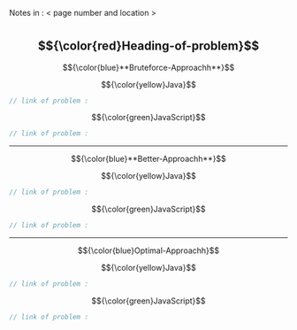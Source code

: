 Notes in : < page number and location >

# 
$${\color{red}Heading-of-problem}$$
---
$${\color{blue}**Bruteforce-Approachh**}$$

$${\color{yellow}Java}$$

```java
// link of problem : 
```

$${\color{green}JavaScript}$$

```javascript
// link of problem : 

```

---

$${\color{blue}**Better-Approachh**}$$

$${\color{yellow}Java}$$

```Java
// link of problem : 


```

$${\color{green}JavaScript}$$

```javascript
// link of problem : 

```

---

$${\color{blue}Optimal-Approachh}$$

$${\color{yellow}Java}$$

```java
// link of problem : 


```

$${\color{green}JavaScript}$$

```javascript
// link of problem : 

```
